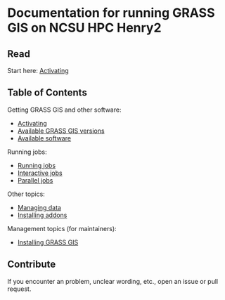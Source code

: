 # Documentation for running GRASS GIS on NCSU HPC Henry2

## Read

Start here: [Activating](activating.md)

## Table of Contents

Getting GRASS GIS and other software:

- [Activating](activating.md)
- [Available GRASS GIS versions](available.md)
- [Available software](software.md)

Running jobs:

- [Running jobs](jobs.md)
- [Interactive jobs](jobs.md)
- [Parallel jobs](parallel.md)

Other topics:

- [Managing data](data.md)
- [Installing addons](addons.md)

Management topics (for maintainers):

- [Installing GRASS GIS](install.md)

## Contribute

If you encounter an problem, unclear wording, etc., open an issue or pull request.
